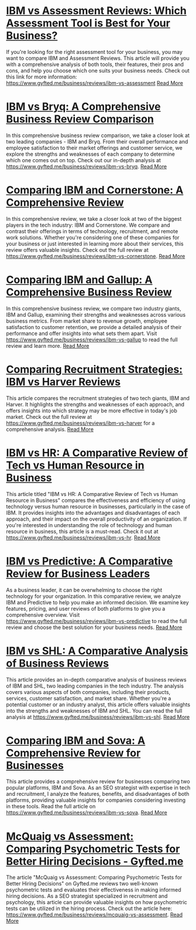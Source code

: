 # [IBM vs Assessment Reviews: Which Assessment Tool is Best for Your Business?](https://www.gyfted.me/business/reviews/ibm-vs-assessment)

If you're looking for the right assessment tool for your business, you may want to compare IBM and Assessment Reviews. This article will provide you with a comprehensive analysis of both tools, their features, their pros and cons, and help you choose which one suits your business needs. Check out this link for more information: https://www.gyfted.me/business/reviews/ibm-vs-assessment [Read More](https://www.gyfted.me/business/reviews/ibm-vs-assessment)

# [IBM vs Bryq: A Comprehensive Business Review Comparison](https://www.gyfted.me/business/reviews/ibm-vs-bryq)

In this comprehensive business review comparison, we take a closer look at two leading companies - IBM and Bryq. From their overall performance and employee satisfaction to their market offerings and customer service, we explore the strengths and weaknesses of each company to determine which one comes out on top. Check out our in-depth analysis at https://www.gyfted.me/business/reviews/ibm-vs-bryq. [Read More](https://www.gyfted.me/business/reviews/ibm-vs-bryq)

# [Comparing IBM and Cornerstone: A Comprehensive Review](https://www.gyfted.me/business/reviews/ibm-vs-cornerstone)

In this comprehensive review, we take a closer look at two of the biggest players in the tech industry: IBM and Cornerstone. We compare and contrast their offerings in terms of technology, recruitment, and remote work solutions. Whether you're considering one of these companies for your business or just interested in learning more about their services, this review offers valuable insights. Check out the full review at https://www.gyfted.me/business/reviews/ibm-vs-cornerstone. [Read More](https://www.gyfted.me/business/reviews/ibm-vs-cornerstone)

# [Comparing IBM and Gallup: A Comprehensive Business Review](https://www.gyfted.me/business/reviews/ibm-vs-gallup)

In this comprehensive business review, we compare two industry giants, IBM and Gallup, examining their strengths and weaknesses across various business metrics. From market share to revenue growth, employee satisfaction to customer retention, we provide a detailed analysis of their performance and offer insights into what sets them apart. Visit https://www.gyfted.me/business/reviews/ibm-vs-gallup to read the full review and learn more. [Read More](https://www.gyfted.me/business/reviews/ibm-vs-gallup)

# [Comparing Recruitment Strategies: IBM vs Harver Reviews](https://www.gyfted.me/business/reviews/ibm-vs-harver)

This article compares the recruitment strategies of two tech giants, IBM and Harver. It highlights the strengths and weaknesses of each approach, and offers insights into which strategy may be more effective in today's job market. Check out the full review at https://www.gyfted.me/business/reviews/ibm-vs-harver for a comprehensive analysis. [Read More](https://www.gyfted.me/business/reviews/ibm-vs-harver)

# [IBM vs HR: A Comparative Review of Tech vs Human Resource in Business](https://www.gyfted.me/business/reviews/ibm-vs-hr)

This article titled "IBM vs HR: A Comparative Review of Tech vs Human Resource in Business" compares the effectiveness and efficiency of using technology versus human resource in businesses, particularly in the case of IBM. It provides insights into the advantages and disadvantages of each approach, and their impact on the overall productivity of an organization. If you're interested in understanding the role of technology and human resource in business, this article is a must-read. Check it out at https://www.gyfted.me/business/reviews/ibm-vs-hr. [Read More](https://www.gyfted.me/business/reviews/ibm-vs-hr)

# [IBM vs Predictive: A Comparative Review for Business Leaders](https://www.gyfted.me/business/reviews/ibm-vs-predictive)

As a business leader, it can be overwhelming to choose the right technology for your organization. In this comparative review, we analyze IBM and Predictive to help you make an informed decision. We examine key features, pricing, and user reviews of both platforms to give you a comprehensive overview. Visit https://www.gyfted.me/business/reviews/ibm-vs-predictive to read the full review and choose the best solution for your business needs. [Read More](https://www.gyfted.me/business/reviews/ibm-vs-predictive)

# [IBM vs SHL: A Comparative Analysis of Business Reviews](https://www.gyfted.me/business/reviews/ibm-vs-shl)

This article provides an in-depth comparative analysis of business reviews of IBM and SHL, two leading companies in the tech industry. The analysis covers various aspects of both companies, including their products, services, customer satisfaction, and market share. Whether you're a potential customer or an industry analyst, this article offers valuable insights into the strengths and weaknesses of IBM and SHL. You can read the full analysis at https://www.gyfted.me/business/reviews/ibm-vs-shl. [Read More](https://www.gyfted.me/business/reviews/ibm-vs-shl)

# [Comparing IBM and Sova: A Comprehensive Review for Businesses](https://www.gyfted.me/business/reviews/ibm-vs-sova)

This article provides a comprehensive review for businesses comparing two popular platforms, IBM and Sova. As an SEO strategist with expertise in tech and recruitment, I analyze the features, benefits, and disadvantages of both platforms, providing valuable insights for companies considering investing in these tools. Read the full article on https://www.gyfted.me/business/reviews/ibm-vs-sova. [Read More](https://www.gyfted.me/business/reviews/ibm-vs-sova)

# [McQuaig vs Assessment: Comparing Psychometric Tests for Better Hiring Decisions - Gyfted.me](https://www.gyfted.me/business/reviews/mcquaig-vs-assessment)

The article "McQuaig vs Assessment: Comparing Psychometric Tests for Better Hiring Decisions" on Gyfted.me reviews two well-known psychometric tests and evaluates their effectiveness in making informed hiring decisions. As a SEO strategist specialized in recruitment and psychology, this article can provide valuable insights on how psychometric tests can be utilized in the hiring process. Check out the article here: https://www.gyfted.me/business/reviews/mcquaig-vs-assessment. [Read More](https://www.gyfted.me/business/reviews/mcquaig-vs-assessment)

